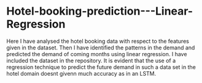# Hotel-booking-prediction---Linear-Regression

Here I have analysed the hotel booking data with respect to the features given in the dataset. Then I have identified the patterns in the demand and predicted the demand of coming months using linear regression. I have included the dataset in the repository. It is evident that the use of a regression technique to predict the future demand in such a data set in the hotel domain doesnt givenn much accuracy as in an LSTM.
